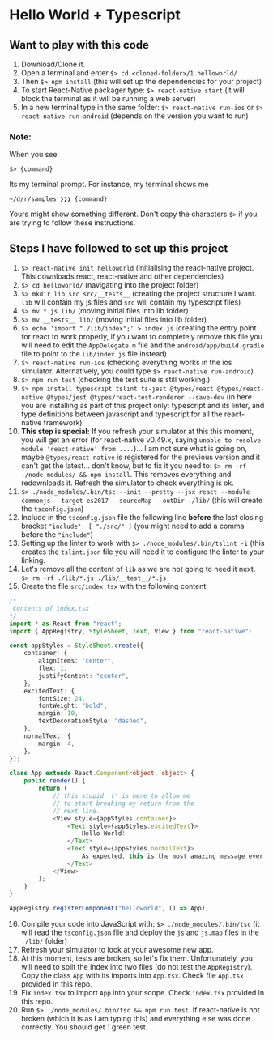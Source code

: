 # Hello World + Typescript

## Want to play with this code

1. Download/Clone it.
1. Open a terminal and enter `$> cd <cloned-folder>/1.helloworld/`
1. Then `$> npm install` (this will set up the dependencies for your project)
1. To start React-Native packager type: `$> react-native start` (it will block the terminal as it will be running a web server)
1. In a new terminal type in the same folder: `$> react-native run-ios` or `$> react-native run-android` (depends on the version you want to run)

### Note:

When you see

`$> {command}`

Its my terminal prompt.
For instance, my terminal shows me

`~/d/r/samples ❯❯❯ {command}`

Yours might show something different. Don't copy the characters `$>` if you are trying to follow these instructions.

## Steps I have followed to set up this project

1. `$> react-native init helloworld` (initialising the react-native project. This downloads react, react-native and other dependencies)
1. `$> cd helloworld/` (navigating into the project folder)
1. `$> mkdir lib src src/__tests__` (creating the project structure I want. `lib` will contain my js files and `src` will contain my typescript files)
1. `$> mv *.js lib/` (moving initial files into lib folder)
1. `$> mv __tests__ lib/` (moving initial files into lib folder)
1. `$> echo 'import "./lib/index";' > index.js` (creating the entry point for react to work properly, if you want to completely remove this file you will need to edit the `AppDelegate.m` file and the `android/app/build.gradle` file to point to the `lib/index.js` file instead)
1. `$> react-native run-ios` (checking everything works in the ios simulator. Alternatively, you could type `$> react-native run-android`)
1. `$> npm run test` (checking the test suite is still working.)
1. `$> npm install typescript tslint ts-jest @types/react @types/react-native @types/jest @types/react-test-renderer --save-dev` (in here you are installing as part of this project only: typescript and its linter, and type definitions between javascript and typescript for all the react-native framework)
1. **This step is special:** If you refresh your simulator at this this moment, you will get an error (for react-native v0.49.x, saying `unable to resolve module 'react-native' from ....`)... I am not sure what is going on, maybe `@types/react-native` is registered for the previous version and it can't get the latest... don't know, but to fix it you need to: `$> rm -rf ./node-modules/ && npm install`. This removes everything and redownloads it. Refresh the simulator to check everything is ok.
1. `$> ./node_modules/.bin/tsc --init --pretty --jsx react --module commonjs --target es2017 --sourceMap --outDir ./lib/` (this will create the `tsconfig.json`)
1. Include in the `tsconfig.json` file the following line **before** the last closing bracket `"include": [ "./src/" ]` (you might need to add a comma before the `"include"`)
1. Setting up the linter to work with `$> ./node_modules/.bin/tslint -i` (this creates the `tslint.json` file you will need it to configure the linter to your linking.
1. Let's remove all the content of `lib` as we are not going to need it next. `$> rm -rf ./lib/*.js ./lib/__test__/*.js`
1. Create the file `src/index.tsx` with the following content:

```typescript
/*
 Contents of index.tsx
*/
import * as React from "react";
import { AppRegistry, StyleSheet, Text, View } from "react-native";

const appStyles = StyleSheet.create({
    container: {
        alignItems: "center",
        flex: 1,
        justifyContent: "center",
    },
    excitedText: {
        fontSize: 24,
        fontWeight: "bold",
        margin: 10,
        textDecorationStyle: "dashed",
    },
    normalText: {
        margin: 4,
    },
});

class App extends React.Component<object, object> {
    public render() {
        return (
            // this stupid '(' is here to allow me
            // to start breaking my return from the
            // next line.
            <View style={appStyles.container}>
                <Text style={appStyles.excitedText}>
                    Hello World!
                </Text>
                <Text style={appStyles.normalText}>
                    As expected, this is the most amazing message ever!
                </Text>
            </View>
        );
    }
}

AppRegistry.registerComponent("helloworld", () => App);

```

16. Compile your code into JavaScript with: `$> ./node_modules/.bin/tsc` (it will read the `tsconfig.json` file and deploy the `js` and `js.map` files in the `./lib/` folder)
1. Refresh your simulator to look at your awesome new app.
1. At this moment, tests are broken, so let's fix them. Unfortunately, you will need to split the index into two files (do not test the `AppRegistry`). Copy the class `App` with its imports into `App.tsx`. Check file `App.tsx` provided in this repo.
1. Fix `index.tsx` to import `App` into your scope. Check `index.tsx` provided in this repo.
1. Run `$> ./node_modules/.bin/tsc && npm run test`. If react-native is not broken (which it is as I am typing this) and everything else was done correctly. You should get 1 green test.